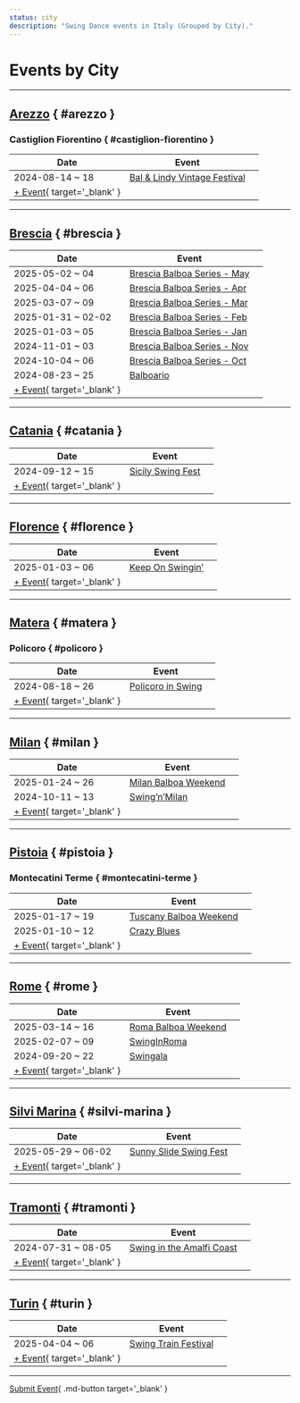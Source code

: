 ```yaml
---
status: city
description: "Swing Dance events in Italy (Grouped by City)."
---
```


# Events by City

---

## <a id=arezzo></a>[Arezzo](#arezzo) { #arezzo }

### <a id=castiglion-fiorentino></a>Castiglion Fiorentino { #castiglion-fiorentino }

| Date | Event | |
| --- | --- | --- |
| 2024-08-14 ~ 18 | [Bal & Lindy Vintage Festival](bal-n-lindy-vintage-festival-2024.md) |  |
| [+ Event](https://github.com/swingdance/events/issues/new?assignees=&labels=add+event&projects=&template=02-add_entity.yml&title=%5B2024%2Fit%5D%20%3CName%3E&region=it&province=Arezzo&city=Castiglion%20Fiorentino&org_id=&date_starts=2024-&date_ends=2024-){ target='_blank' }

---

## <a id=brescia></a>[Brescia](#brescia) { #brescia }

| Date | Event | |
| --- | --- | --- |
| 2025-05-02 ~ 04 | [Brescia Balboa Series - May](brescia-balboa-series-may-2025.md) |  |
| 2025-04-04 ~ 06 | [Brescia Balboa Series - Apr](brescia-balboa-series-apr-2025.md) |  |
| 2025-03-07 ~ 09 | [Brescia Balboa Series - Mar](brescia-balboa-series-mar-2025.md) |  |
| 2025-01-31 ~ 02-02 | [Brescia Balboa Series - Feb](brescia-balboa-series-feb-2025.md) |  |
| 2025-01-03 ~ 05 | [Brescia Balboa Series - Jan](brescia-balboa-series-jan-2025.md) |  |
| 2024-11-01 ~ 03 | [Brescia Balboa Series - Nov](brescia-balboa-series-nov-2024.md) |  |
| 2024-10-04 ~ 06 | [Brescia Balboa Series - Oct](brescia-balboa-series-oct-2024.md) |  |
| 2024-08-23 ~ 25 | [Balboario](balboario-2024.md) |  |
| [+ Event](https://github.com/swingdance/events/issues/new?assignees=&labels=add+event&projects=&template=02-add_entity.yml&title=%5B2024%2Fit%5D%20%3CName%3E&region=it&province=Brescia&city=Brescia&org_id=&date_starts=2024-&date_ends=2024-){ target='_blank' }

---

## <a id=catania></a>[Catania](#catania) { #catania }

| Date | Event | |
| --- | --- | --- |
| 2024-09-12 ~ 15 | [Sicily Swing Fest](sicily-swing-fest-2024.md) |  |
| [+ Event](https://github.com/swingdance/events/issues/new?assignees=&labels=add+event&projects=&template=02-add_entity.yml&title=%5B2024%2Fit%5D%20%3CName%3E&region=it&province=Catania&city=Catania&org_id=&date_starts=2024-&date_ends=2024-){ target='_blank' }

---

## <a id=florence></a>[Florence](#florence) { #florence }

| Date | Event | |
| --- | --- | --- |
| 2025-01-03 ~ 06 | [Keep On Swingin’](keep-on-swingin-2025.md) |  |
| [+ Event](https://github.com/swingdance/events/issues/new?assignees=&labels=add+event&projects=&template=02-add_entity.yml&title=%5B2024%2Fit%5D%20%3CName%3E&region=it&province=Florence&city=Florence&org_id=&date_starts=2024-&date_ends=2024-){ target='_blank' }

---

## <a id=matera></a>[Matera](#matera) { #matera }

### <a id=policoro></a>Policoro { #policoro }

| Date | Event | |
| --- | --- | --- |
| 2024-08-18 ~ 26 | [Policoro in Swing](policoro-in-swing-2024.md) |  |
| [+ Event](https://github.com/swingdance/events/issues/new?assignees=&labels=add+event&projects=&template=02-add_entity.yml&title=%5B2024%2Fit%5D%20%3CName%3E&region=it&province=Matera&city=Policoro&org_id=&date_starts=2024-&date_ends=2024-){ target='_blank' }

---

## <a id=milan></a>[Milan](#milan) { #milan }

| Date | Event | |
| --- | --- | --- |
| 2025-01-24 ~ 26 | [Milan Balboa Weekend](milan-balboa-weekend-2025.md) |  |
| 2024-10-11 ~ 13 | [Swing’n’Milan](swing-n-milan-2024.md) |  |
| [+ Event](https://github.com/swingdance/events/issues/new?assignees=&labels=add+event&projects=&template=02-add_entity.yml&title=%5B2024%2Fit%5D%20%3CName%3E&region=it&province=Milan&city=Milan&org_id=&date_starts=2024-&date_ends=2024-){ target='_blank' }

---

## <a id=pistoia></a>[Pistoia](#pistoia) { #pistoia }

### <a id=montecatini-terme></a>Montecatini Terme { #montecatini-terme }

| Date | Event | |
| --- | --- | --- |
| 2025-01-17 ~ 19 | [Tuscany Balboa Weekend](tuscany-balboa-weekend-2025.md) |  |
| 2025-01-10 ~ 12 | [Crazy Blues](crazy-blues-2025.md) |  |
| [+ Event](https://github.com/swingdance/events/issues/new?assignees=&labels=add+event&projects=&template=02-add_entity.yml&title=%5B2024%2Fit%5D%20%3CName%3E&region=it&province=Pistoia&city=Montecatini%20Terme&org_id=&date_starts=2024-&date_ends=2024-){ target='_blank' }

---

## <a id=rome></a>[Rome](#rome) { #rome }

| Date | Event | |
| --- | --- | --- |
| 2025-03-14 ~ 16 | [Roma Balboa Weekend](roma-balboa-weekend-2025.md) |  |
| 2025-02-07 ~ 09 | [SwingInRoma](swing-in-roma-2025.md) |  |
| 2024-09-20 ~ 22 | [Swingala](swingala-2024.md) |  |
| [+ Event](https://github.com/swingdance/events/issues/new?assignees=&labels=add+event&projects=&template=02-add_entity.yml&title=%5B2024%2Fit%5D%20%3CName%3E&region=it&province=Rome&city=Rome&org_id=&date_starts=2024-&date_ends=2024-){ target='_blank' }

---

## <a id=silvi-marina></a>[Silvi Marina](#silvi-marina) { #silvi-marina }

| Date | Event | |
| --- | --- | --- |
| 2025-05-29 ~ 06-02 | [Sunny Slide Swing Fest](sunny-slide-swing-fest-2025.md) |  |
| [+ Event](https://github.com/swingdance/events/issues/new?assignees=&labels=add+event&projects=&template=02-add_entity.yml&title=%5B2024%2Fit%5D%20%3CName%3E&region=it&province=Silvi%20Marina&city=Silvi%20Marina&org_id=&date_starts=2024-&date_ends=2024-){ target='_blank' }

---

## <a id=tramonti></a>[Tramonti](#tramonti) { #tramonti }

| Date | Event | |
| --- | --- | --- |
| 2024-07-31 ~ 08-05 | [Swing in the Amalfi Coast](swing-in-the-amalfi-coast-2024.md) |  |
| [+ Event](https://github.com/swingdance/events/issues/new?assignees=&labels=add+event&projects=&template=02-add_entity.yml&title=%5B2024%2Fit%5D%20%3CName%3E&region=it&province=Tramonti&city=Tramonti&org_id=&date_starts=2024-&date_ends=2024-){ target='_blank' }

---

## <a id=turin></a>[Turin](#turin) { #turin }

| Date | Event | |
| --- | --- | --- |
| 2025-04-04 ~ 06 | [Swing Train Festival](swing-train-festival-2025.md) |  |
| [+ Event](https://github.com/swingdance/events/issues/new?assignees=&labels=add+event&projects=&template=02-add_entity.yml&title=%5B2024%2Fit%5D%20%3CName%3E&region=it&province=Turin&city=Turin&org_id=&date_starts=2024-&date_ends=2024-){ target='_blank' }

---

[Submit Event](https://github.com/swingdance/events/issues/new?assignees=&labels=add+event&projects=&template=02-add_entity.yml&title=%5Bit%5D%20%3CName%3E&region=it&province=&city=&org_id=2024){ .md-button target='_blank' }
